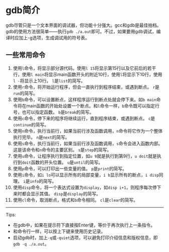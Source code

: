 # gdb简介
gdb尽管只是一个文本界面的调试器，但功能十分强大。gcc和gdb是最佳拍档。
gdb的使用方法很简单——执行`gdb ./a.out`即可。不过，如果要用gdb调试，编译时应加上-g选项，生成调试用的符号表。
## 一些常用命令
1. 使用`l`命令，将显示部分源代码。使用`l 15`将显示第15行以及它前后的若干行，使用`l main`将显示main函数开头的附近10行，使用`l`将显示下10行，使用`l -`将显示上10行。
`l`是`list`的简写。
2. 使用`r`命令，将开始运行程序，但会一直执行到程序结束，或遇到断点。
`r`是`run`的简写。
3. 使用`b`命令，可以设置断点，这样程序运行到断点处就会停下来。如`b main`命令将在main函数的开始处设置一个断点。和`l`命令一样，`b`命令既可以指定行号，也可以指定函数。
`b`是`break`的简写。
4. 使用`c`命令，停下来的程序将继续运行，直到程序结束，或遇到断点。
`c`是`continue`的简写。
5. 使用`n`命令，执行当前行，如果当前行涉及函数调用，`n`命令将它作为一个整体执行完毕。
`n`是`next`的简写。
6. 使用`s`命令，执行当前行，如果当前行涉及函数调用，`s`命令会进入函数内部。这是该命令和`n`命令的主要区别。
`s`是`step`的简写。
7. 使用`u`命令，让程序执行到指定位置，如`u 9`就是执行到第9行，`u doit`就是执行到`doit`函数的开头位置。
`u`是`until`的简写。
8. 使用`p`命令，可以打印出一些变量的值。
`p`是`print`的简写。
9. 使用`i`命令，如`i lo`可以显示所有的局部变量，`i b`显示所有的断点，`i disp`同理。
`i`是`info`的简写。
10. 使用`disp`命令，将一个表达式设置为`display`，如`disp i+1`，则程序每次停下来时都会显示其值。
`disp`是`display`的简写。
11. 使用`cl`命令，取消断点，格式和`b`命令相同。
`cl`是`clear`的简写。
---
Tips:
* 在gdb中，如果在提示符下直接按Enter键，等价于再次执行上一条指令。
* 和命令行一样，可以按上下键来使用历史记录。
* 启动gdb时，加上`-q`或`-quiet`选项，可以避免打印介绍信息和版权信息，即`gdb -q ./a.out`。

